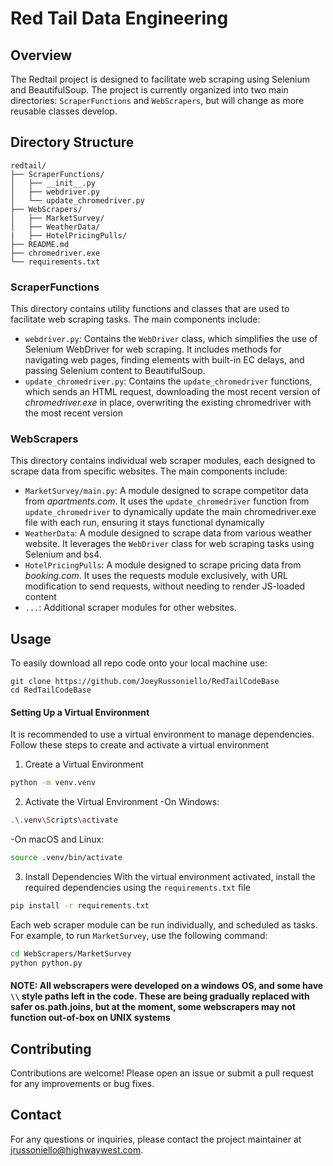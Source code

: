 # Red Tail Data Engineering

## Overview
The Redtail project is designed to facilitate web scraping using Selenium and BeautifulSoup. The project is currently organized into two main directories: `ScraperFunctions` and `WebScrapers`, but will change as more reusable classes develop.

## Directory Structure

```
redtail/
├── ScraperFunctions/
│   ├── __init__.py
│   ├── webdriver.py
│   └── update_chromedriver.py
├── WebScrapers/
│   ├── MarketSurvey/
│   ├── WeatherData/
|   ├── HotelPricingPulls/
├── README.md
├── chromedriver.exe
└── requirements.txt
```

### ScraperFunctions
This directory contains utility functions and classes that are used to facilitate web scraping tasks. The main components include:

- `webdriver.py`: Contains the `WebDriver` class, which simplifies the use of Selenium WebDriver for web scraping. It includes methods for navigating web pages, finding elements with built-in EC delays, and passing Selenium content to BeautifulSoup.
- `update_chromedriver.py`: Contains the `update_chromedriver` functions, which sends an HTML request, downloading the most recent version of *chromedriver.exe* in place, overwriting the existing chromedriver with the most recent version

### WebScrapers
This directory contains individual web scraper modules, each designed to scrape data from specific websites. The main components include:

- `MarketSurvey/main.py`: A module designed to scrape competitor data from *apartments.com*. It uses the `update_chromedriver` function from `update_chromedriver` to dynamically update the main chromedriver.exe file with each run, ensuring it stays functional dynamically
- `WeatherData`: A module designed to scrape data from various weather website. It leverages the `WebDriver` class for web scraping tasks using Selenium and bs4.
- `HotelPricingPulls`: A module designed to scrape pricing data from *booking.com*. It uses the requests module exclusively, with URL modification to send requests, without needing to render JS-loaded content
- `...`: Additional scraper modules for other websites.

## Usage
To easily download all repo code onto your local machine use:
```git
git clone https://github.com/JoeyRussoniello/RedTailCodeBase
cd RedTailCodeBase
```

#### Setting Up a Virtual Environment
It is recommended to use a virtual environment to manage dependencies. Follow these steps to create and activate a virtual environment

1. Create a Virtual Environment
```bash 
python -m venv.venv
```
2. Activate the Virtual Environment
-On Windows:
```bash
.\.venv\Scripts\activate
```
-On macOS and Linux:
```bash
source .venv/bin/activate
```
3. Install Dependencies
With the virtual environment activated, install the required dependencies using the `requirements.txt` file
```bash
pip install -r requirements.txt
```

Each web scraper module can be run individually, and scheduled as tasks. For example, to run `MarketSurvey`, use the following command:

```sh
cd WebScrapers/MarketSurvey
python python.py
```

#### **NOTE: All webscrapers were developed on a windows OS, and some have `\\` style paths left in the code. These are being gradually replaced with safer os.path.joins, but at the moment, some webscrapers may not function out-of-box on UNIX systems**

## Contributing
Contributions are welcome! Please open an issue or submit a pull request for any improvements or bug fixes.

## Contact
For any questions or inquiries, please contact the project maintainer at [jrussoniello@highwaywest.com](mailto:jrussoniello@highwaywest.com).